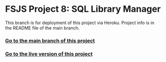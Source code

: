 # FSJS Project 8: SQL Library Manager
This branch is for deployment of this project via Heroku. Project info is in the README file of the main branch.

### [Go to the main branch of this project](https://github.com/ramoshe/thp8-SQLLibraryManager)

### [Go to the live version of this project](https://thp8-sqllibrarymanager.herokuapp.com)
